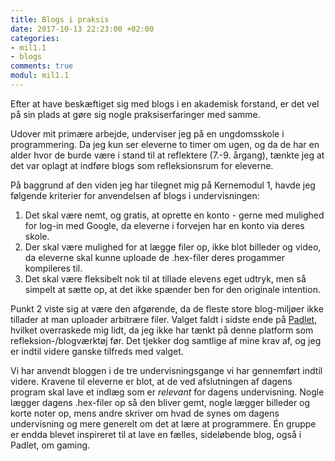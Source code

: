 ```yaml
---
title: Blogs i praksis
date: 2017-10-13 22:23:00 +02:00
categories:
- mil1.1
- blogs
comments: true
modul: mil1.1
---
```


Efter at have beskæftiget sig med blogs i en akademisk forstand, er det vel på sin plads at gøre sig nogle praksiserfaringer med samme.

Udover mit primære arbejde, underviser jeg på en ungdomsskole i programmering. Da jeg kun ser eleverne to timer om ugen, og da de har en alder hvor de burde være i stand til at reflektere (7.-9. årgang), tænkte jeg at det var oplagt at indføre blogs som refleksionsrum for eleverne.

På baggrund af den viden jeg har tilegnet mig på Kernemodul 1, havde jeg følgende kriterier for anvendelsen af blogs i undervisningen:

1.  Det skal være nemt, og gratis, at oprette en konto - gerne med mulighed for log-in med Google, da eleverne i forvejen har en konto via deres skole.
2. Der skal være mulighed for at lægge filer op, ikke blot billeder og video, da eleverne skal kunne uploade de .hex-filer deres progammer kompileres til.
3. Det skal være fleksibelt nok til at tillade elevens eget udtryk, men så simpelt at sætte op, at det ikke spænder ben for den originale intention.

Punkt 2 viste sig at være den afgørende, da de fleste store blog-miljøer ikke tillader at man uploader arbitrære filer. Valget faldt i sidste ende på [Padlet](https://da.padlet.com/), hvilket overraskede mig lidt, da jeg ikke har tænkt på denne platform som refleksion-/blogværktøj før. Det tjekker dog samtlige af mine krav af, og jeg er indtil videre ganske tilfreds med valget. 

Vi har anvendt bloggen i de tre undervisningsgange vi har gennemført indtil videre. Kravene til eleverne er blot, at de ved afslutningen af dagens program skal lave et indlæg som er *relevant* for dagens undervisning. Nogle lægger dagens .hex-filer op så den bliver gemt, nogle lægger billeder og korte noter op, mens andre skriver om hvad de synes om dagens undervisning og mere generelt om det at lære at programmere. Én gruppe er endda blevet inspireret til at lave en fælles, sideløbende blog, også i Padlet, om gaming.
